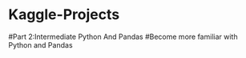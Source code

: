 # Kaggle-Projects
#Part 2:Intermediate Python And Pandas
#Become more familiar with Python and Pandas
